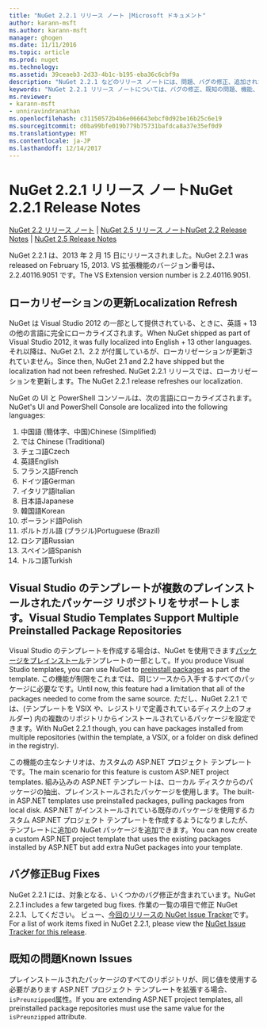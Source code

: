 ```yaml
---
title: "NuGet 2.2.1 リリース ノート |Microsoft ドキュメント"
author: karann-msft
ms.author: karann-msft
manager: ghogen
ms.date: 11/11/2016
ms.topic: article
ms.prod: nuget
ms.technology: 
ms.assetid: 39ceaeb3-2d33-4b1c-b195-eba36c6cbf9a
description: "NuGet 2.2.1 などのリリース ノートには、問題、バグの修正、追加された機能、および Dcr が知られています。"
keywords: "NuGet 2.2.1 リリース ノートについては、バグの修正、既知の問題、機能、Dcr を追加します。"
ms.reviewer:
- karann-msft
- unniravindranathan
ms.openlocfilehash: c31150572b4b6e066643ebcf0d92be16b25c6e19
ms.sourcegitcommit: d0ba99bfe019b779b75731bafdca8a37e35ef0d9
ms.translationtype: MT
ms.contentlocale: ja-JP
ms.lasthandoff: 12/14/2017
---
```

# <a name="nuget-221-release-notes"></a><span data-ttu-id="7f725-104">NuGet 2.2.1 リリース ノート</span><span class="sxs-lookup"><span data-stu-id="7f725-104">NuGet 2.2.1 Release Notes</span></span>

<span data-ttu-id="7f725-105">[NuGet 2.2 リリース ノート](../release-notes/nuget-2.2.md) | [NuGet 2.5 リリース ノート](../release-notes/nuget-2.5.md)</span><span class="sxs-lookup"><span data-stu-id="7f725-105">[NuGet 2.2 Release Notes](../release-notes/nuget-2.2.md) | [NuGet 2.5 Release Notes](../release-notes/nuget-2.5.md)</span></span>

<span data-ttu-id="7f725-106">NuGet 2.2.1 は、2013 年 2 月 15 日にリリースされました。</span><span class="sxs-lookup"><span data-stu-id="7f725-106">NuGet 2.2.1 was released on February 15, 2013.</span></span>  <span data-ttu-id="7f725-107">VS 拡張機能のバージョン番号は、2.2.40116.9051 です。</span><span class="sxs-lookup"><span data-stu-id="7f725-107">The VS Extension version number is 2.2.40116.9051.</span></span>

## <a name="localization-refresh"></a><span data-ttu-id="7f725-108">ローカリゼーションの更新</span><span class="sxs-lookup"><span data-stu-id="7f725-108">Localization Refresh</span></span>
<span data-ttu-id="7f725-109">NuGet は Visual Studio 2012 の一部として提供されている、ときに、英語 + 13 の他の言語に完全にローカライズされます。</span><span class="sxs-lookup"><span data-stu-id="7f725-109">When NuGet shipped as part of Visual Studio 2012, it was fully localized into English + 13 other languages.</span></span>  <span data-ttu-id="7f725-110">それ以降は、NuGet 2.1、2.2 が付属しているが、ローカリゼーションが更新されていません。</span><span class="sxs-lookup"><span data-stu-id="7f725-110">Since then, NuGet 2.1 and 2.2 have shipped but the localization had not been refreshed.</span></span>  <span data-ttu-id="7f725-111">NuGet 2.2.1 リリースでは、ローカリゼーションを更新します。</span><span class="sxs-lookup"><span data-stu-id="7f725-111">The NuGet 2.2.1 release refreshes our localization.</span></span>

<span data-ttu-id="7f725-112">NuGet の UI と PowerShell コンソールは、次の言語にローカライズされます。</span><span class="sxs-lookup"><span data-stu-id="7f725-112">NuGet's UI and PowerShell Console are localized into the following languages:</span></span>

1. <span data-ttu-id="7f725-113">中国語 (簡体字、中国)</span><span class="sxs-lookup"><span data-stu-id="7f725-113">Chinese (Simplified)</span></span>
1. <span data-ttu-id="7f725-114">では </span><span class="sxs-lookup"><span data-stu-id="7f725-114">Chinese (Traditional)</span></span>
1. <span data-ttu-id="7f725-115">チェコ語</span><span class="sxs-lookup"><span data-stu-id="7f725-115">Czech</span></span>
1. <span data-ttu-id="7f725-116">英語</span><span class="sxs-lookup"><span data-stu-id="7f725-116">English</span></span>
1. <span data-ttu-id="7f725-117">フランス語</span><span class="sxs-lookup"><span data-stu-id="7f725-117">French</span></span>
1. <span data-ttu-id="7f725-118">ドイツ語</span><span class="sxs-lookup"><span data-stu-id="7f725-118">German</span></span>
1. <span data-ttu-id="7f725-119">イタリア語</span><span class="sxs-lookup"><span data-stu-id="7f725-119">Italian</span></span>
1. <span data-ttu-id="7f725-120">日本語</span><span class="sxs-lookup"><span data-stu-id="7f725-120">Japanese</span></span>
1. <span data-ttu-id="7f725-121">韓国語</span><span class="sxs-lookup"><span data-stu-id="7f725-121">Korean</span></span>
1. <span data-ttu-id="7f725-122">ポーランド語</span><span class="sxs-lookup"><span data-stu-id="7f725-122">Polish</span></span>
1. <span data-ttu-id="7f725-123">ポルトガル語 (ブラジル)</span><span class="sxs-lookup"><span data-stu-id="7f725-123">Portuguese (Brazil)</span></span>
1. <span data-ttu-id="7f725-124">ロシア語</span><span class="sxs-lookup"><span data-stu-id="7f725-124">Russian</span></span>
1. <span data-ttu-id="7f725-125">スペイン語</span><span class="sxs-lookup"><span data-stu-id="7f725-125">Spanish</span></span>
1. <span data-ttu-id="7f725-126">トルコ語</span><span class="sxs-lookup"><span data-stu-id="7f725-126">Turkish</span></span>

## <a name="visual-studio-templates-support-multiple-preinstalled-package-repositories"></a><span data-ttu-id="7f725-127">Visual Studio のテンプレートが複数のプレインストールされたパッケージ リポジトリをサポートします。</span><span class="sxs-lookup"><span data-stu-id="7f725-127">Visual Studio Templates Support Multiple Preinstalled Package Repositories</span></span>
<span data-ttu-id="7f725-128">Visual Studio のテンプレートを作成する場合は、NuGet を使用できます[パッケージをプレインストール](../visual-studio-extensibility/visual-studio-templates.md)テンプレートの一部として。</span><span class="sxs-lookup"><span data-stu-id="7f725-128">If you produce Visual Studio templates, you can use NuGet to [preinstall packages](../visual-studio-extensibility/visual-studio-templates.md) as part of the template.</span></span>  <span data-ttu-id="7f725-129">この機能が制限をこれまでは、同じソースから入手するすべてのパッケージに必要なです。</span><span class="sxs-lookup"><span data-stu-id="7f725-129">Until now, this feature had a limitation that all of the packages needed to come from the same source.</span></span>  <span data-ttu-id="7f725-130">ただし、NuGet 2.2.1 では、(テンプレートを VSIX や、レジストリで定義されているディスク上のフォルダー) 内の複数のリポジトリからインストールされているパッケージを設定できます。</span><span class="sxs-lookup"><span data-stu-id="7f725-130">With NuGet 2.2.1 though, you can have packages installed from multiple repositories (within the template, a VSIX, or a folder on disk defined in the registry).</span></span>

<span data-ttu-id="7f725-131">この機能の主なシナリオは、カスタムの ASP.NET プロジェクト テンプレートです。</span><span class="sxs-lookup"><span data-stu-id="7f725-131">The main scenario for this feature is custom ASP.NET project templates.</span></span>  <span data-ttu-id="7f725-132">組み込みの ASP.NET テンプレートは、ローカル ディスクからのパッケージの抽出、プレインストールされたパッケージを使用します。</span><span class="sxs-lookup"><span data-stu-id="7f725-132">The built-in ASP.NET templates use preinstalled packages, pulling packages from local disk.</span></span>  <span data-ttu-id="7f725-133">ASP.NET がインストールされている既存のパッケージを使用するカスタム ASP.NET プロジェクト テンプレートを作成するようになりましたが、テンプレートに追加の NuGet パッケージを追加できます。</span><span class="sxs-lookup"><span data-stu-id="7f725-133">You can now create a custom ASP.NET project template that uses the existing packages installed by ASP.NET but add extra NuGet packages into your template.</span></span>

## <a name="bug-fixes"></a><span data-ttu-id="7f725-134">バグ修正</span><span class="sxs-lookup"><span data-stu-id="7f725-134">Bug Fixes</span></span>
<span data-ttu-id="7f725-135">NuGet 2.2.1 には、対象となる、いくつかのバグ修正が含まれています。</span><span class="sxs-lookup"><span data-stu-id="7f725-135">NuGet 2.2.1 includes a few targeted bug fixes.</span></span> <span data-ttu-id="7f725-136">作業の一覧の項目で修正 NuGet 2.2.1、してください。 ビュー、[今回のリリースの NuGet Issue Tracker](http://nuget.codeplex.com/workitem/list/advanced?keyword=&status=Closed&type=All&priority=All&release=NuGet%202.2.1&assignedTo=All&component=All&sortField=LastUpdatedDate&sortDirection=Descending&page=0)です。</span><span class="sxs-lookup"><span data-stu-id="7f725-136">For a list of work items fixed in NuGet 2.2.1, please view the [NuGet Issue Tracker for this release](http://nuget.codeplex.com/workitem/list/advanced?keyword=&status=Closed&type=All&priority=All&release=NuGet%202.2.1&assignedTo=All&component=All&sortField=LastUpdatedDate&sortDirection=Descending&page=0).</span></span>


## <a name="known-issues"></a><span data-ttu-id="7f725-137">既知の問題</span><span class="sxs-lookup"><span data-stu-id="7f725-137">Known Issues</span></span>

<span data-ttu-id="7f725-138">プレインストールされたパッケージのすべてのリポジトリが、同じ値を使用する必要があります ASP.NET プロジェクト テンプレートを拡張する場合、`isPreunzipped`属性。</span><span class="sxs-lookup"><span data-stu-id="7f725-138">If you are extending ASP.NET project templates, all preinstalled package repositories must use the same value for the `isPreunzipped` attribute.</span></span>
